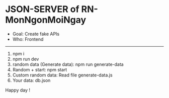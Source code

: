 # JSON-SERVER of RN-MonNgonMoiNgay

- Goal: Create fake APIs
- Who: Frontend

---

1. npm i
2. npm run dev
3. random data (Generate data):
   npm run generate-data
4. Random + start:
   npm start
5. Custom random data:
   Read file generate-data.js
6. Your data:
   db.json

Happy day !
